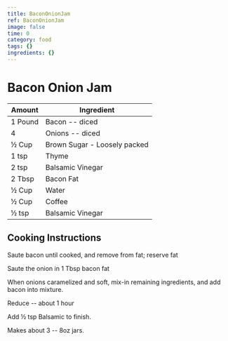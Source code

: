 ```yaml
---
title: BaconOnionJam
ref: BaconOnionJam
image: false
time: 0
category: food
tags: {}
ingredients: {}
---
```

# Bacon Onion Jam  
  
|Amount|Ingredient|  
|----|----|  
1 Pound | Bacon -- diced  
4 | Onions -- diced  
½ Cup | Brown Sugar - Loosely packed  
1 tsp | Thyme  
2 tsp | Balsamic Vinegar  
2 Tbsp | Bacon Fat  
½ Cup | Water  
½ Cup | Coffee  
½ tsp | Balsamic Vinegar  
  
## Cooking Instructions  
Saute bacon until cooked, and remove from fat; reserve fat  
  
Saute the onion in 1 Tbsp bacon fat  
  
When onions caramelized and soft, mix-in remaining ingredients, and add bacon into mixture.  
  
Reduce -- about 1 hour  
  
Add ½ tsp Balsamic to finish.  
  
Makes about 3 -- 8oz jars.  
  